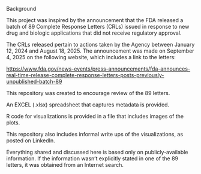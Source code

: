 Background

This project was inspired by the announcement that the FDA released a batch of 89 Complete Response Letters (CRLs) issued in response to new drug and biologic applications that did not receive regulatory approval.

The CRLs released pertain to actions taken by the Agency between January 12, 2024 and August 18, 2025.
The announcement was made on September 4, 2025 on the following website, which includes a link to the letters:

https://www.fda.gov/news-events/press-announcements/fda-announces-real-time-release-complete-response-letters-posts-previously-unpublished-batch-89

This repository was created to encourage review of the 89 letters.

An EXCEL (.xlsx) spreadsheet that captures metadata is provided.

R code for visualizations is provided in a file that includes images of the plots.

This repository also includes informal write ups of the visualizations, as posted on LinkedIn.

Everything shared and discussed here is based only on publicly-available information. If the information wasn’t explicitly stated in one of the 89 letters, it was obtained from an Internet search.
